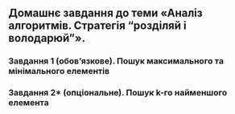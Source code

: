 ## Домашнє завдання до теми «Аналіз алгоритмів. Стратегія “розділяй і володарюй”».
### Завдання 1 (обов’язкове). Пошук максимального та мінімального елементів
### Завдання 2* (опціональне). Пошук k-го найменшого елемента
